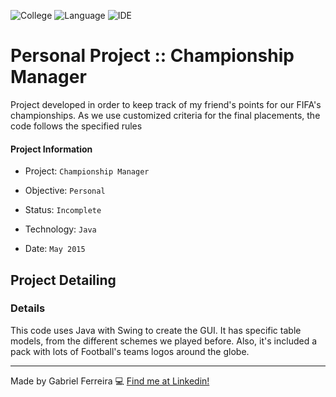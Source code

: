 ![College](https://img.shields.io/badge/Objective-Personal-yellow)
![Language](https://img.shields.io/badge/Language-Java-orange)
![IDE](https://img.shields.io/badge/IDE-NetBeans-lightblue)


# Personal Project :: Championship Manager
Project developed in order to keep track of my friend's points for our FIFA's championships. As we use customized criteria for the final placements, the code follows the specified rules

#### Project Information
- Project: ``Championship Manager``
&nbsp;

- Objective: ``Personal``
&nbsp;

- Status: ``Incomplete``
&nbsp;

- Technology: ``Java``
&nbsp;

- Date: ``May 2015``
&nbsp;

## Project Detailing
### Details
This code uses Java with Swing to create the GUI. It has specific table models, from the different schemes we played before. Also, it's included a pack with lots of Football's teams logos around the globe.  


--- 
Made by Gabriel Ferreira :computer: [Find me at Linkedin!](https://www.linkedin.com/in/gabriel-f-sousa/)
